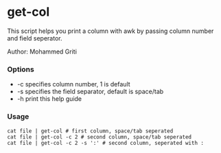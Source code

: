 # get-col
This script helps you print a column with awk by passing column number and field seperator.

Author: Mohammed Griti <mjgritli>

### Options
- -c specifies column number, 1 is default
- -s specifies the field separator, default is space/tab
- -h print this help guide

### Usage
```
cat file | get-col # first column, space/tab seperated
cat file | get-col -c 2 # second column, space/tab seperated
cat file | get-col -c 2 -s ':' # second column, seperated with :
```
